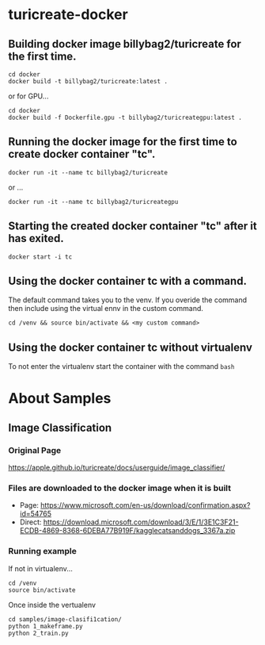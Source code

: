 # turicreate-docker

## Building docker image billybag2/turicreate for the first time.

```
cd docker
docker build -t billybag2/turicreate:latest .
```

or for GPU...

```
cd docker
docker build -f Dockerfile.gpu -t billybag2/turicreategpu:latest .
```

## Running the docker image for the first time to create docker container "tc".

```
docker run -it --name tc billybag2/turicreate
```
or ...

```
docker run -it --name tc billybag2/turicreategpu
```

## Starting the created docker container "tc" after it has exited.

```
docker start -i tc
```

## Using the docker container tc with a command.

The default command takes you to the venv. If you overide the command then include using the virtual ennv in the custom command.
```
cd /venv && source bin/activate && <my custom command>
```
 ## Using the docker container tc without virtualenv
 
 To not enter the virtualenv start the container with the command
  ```bash```

# About Samples
## Image Classification
### Original Page
https://apple.github.io/turicreate/docs/userguide/image_classifier/
### Files are downloaded to the docker image when it is built
 * Page: https://www.microsoft.com/en-us/download/confirmation.aspx?id=54765
 * Direct: https://download.microsoft.com/download/3/E/1/3E1C3F21-ECDB-4869-8368-6DEBA77B919F/kagglecatsanddogs_3367a.zip
### Running example
If not in virtualenv...
```
cd /venv
source bin/activate
```
Once inside the vertualenv
```
cd samples/image-clasifi1cation/
python 1_makeframe.py
python 2_train.py

```
